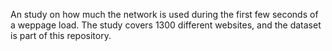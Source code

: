 
An study on how much the network is used during 
the first few seconds of  a weppage load. 
The study covers 1300 different websites, and the dataset
is part of this repository.
